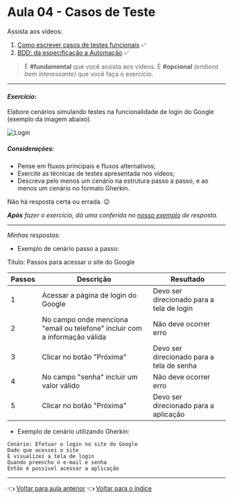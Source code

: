 # Aula 04 - Casos de Teste

Assista aos vídeos:

  1. [Como escrever casos de testes funcionais](https://youtu.be/BMeOV1-senE) ✅
  2. [BDD: da especificação a Automação](https://youtu.be/M32rwhjnsRI) ✅

> É **#fundamental** que você assista aos vídeos. É **#opcional** _(embora bem interessante)_ que você faça o exercício.

---

#### _Exercício:_

Elabore cenários simulando testes na funcionalidade de login do Google (exemplo da imagem abaixo). 

![Login](../../assets/login.png)

##### Considerações:

- Pense em fluxos principais e fluxos alternativos;
- Exercite as técnicas de testes apresentada nos vídeos;
- Descreva pelo menos um cenário na estrutura passo a passo, e ao menos um cenário no formato Gherkin.

Não há resposta certa ou errada. 😉

_**Após** fazer o exercício, dá uma conferida no [nosso exemplo](resolucao.md) de resposta._ 

---
_Minhas respostas:_

* Exemplo de cenário passo a passo:

Título: Passos para acessar o site do Google

Passos | Descrição                                                                   | Resultado                                 |
------ | --------------------------------------------------------------------------- | ----------------------------------------- |
1      | Acessar a página de login do Google                                         | Devo ser direcionado para a tela de login |
2      | No campo onde menciona "email ou telefone" incluir com a informação válida  | Não deve ocorrer erro                     |
3      | Clicar no botão "Próxima"                                                   | Devo ser direcionado para a tela de senha |
4      | No campo "senha" incluir um valor válido                                    | Não deve ocorrer erro                     |
5      | Clicar no botão "Próxima"                                                   | Devo ser direcionado para a aplicação     |


* Exemplo de cenário utilizando Gherkin:

```
Cenário: Efetuar o login no site do Google
Dado que acessei o site
E visualizei a tela de login
Quando preencho o e-mail e senha
Então é possível acessar a aplicação
```

---

👈 [Voltar para aula anterior](../aula03/aula.md)
👈 [Voltar para o índice](../README.md)

